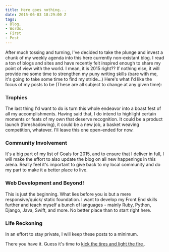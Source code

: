 ```yaml
---
title: Here goes nothing...
date: 2015-06-03 18:29:00 Z
tags:
- Blog,
- Words,
- First
- Post
---
```


After much tossing and turning, I've decided to take the plunge and invest a chunk of my weekly agenda into this here currently non-existant blog. I read a ton of blogs and sites and have recently felt inspired enough to share my point of view with the world. I mean, it is 2015 right?? If nothing else, it will provide me some time to strengthen my puny writing skills (bare with me, it's going to take some time to find my stride...) Here's what I'd like the focus of my posts to be (These are all subject to change at any given time):

### Trophies

The last thing I'd want to do is turn this whole endeavor into a boast fest of all my accomplishments. Having said that, I do intend to highlight certain moments or feats of my own that deserve recognition. It could be a  product launch (foreshadowing), it could be a new job, a basket weaving competition, whatever. I'll leave this one open-ended for now.

### Community Involvement

It's a big part of my list of Goals for 2015, and to ensure that I deliver in full, I will make the effort to also update the blog on all new happenings in this arena. Really feel it's important to give back to my local community and do my part to make it a better place to live. 


### Web Development and Beyond!

This is just the beginning. What lies before you is but a mere responsive/quick/ static foundation. I want to develop my Front End skills further and teach myself a bunch of languages - mainly Ruby, Python, Django, Java, Swift, and more. No better place than to start right here.

### Life Reckoning 

In an effort to stay private, I will keep these posts to a minimum. 

There you have it. Guess it's time to [ kick the tires and light the fire ](https://www.youtube.com/watch?v=2F1bMG9wzXY) .
